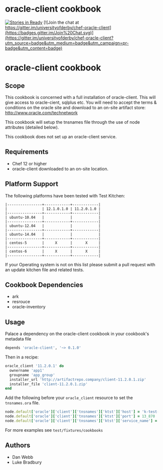 oracle-client cookbook
======================
[![Stories in Ready](https://badge.waffle.io/universityofderby/chef-oracle-client.png?label=ready&title=Ready)](https://waffle.io/universityofderby/chef-oracle-client)
[![Join the chat at https://gitter.im/universityofderby/chef-oracle-client](https://badges.gitter.im/Join%20Chat.svg)](https://gitter.im/universityofderby/chef-oracle-client?utm_source=badge&utm_medium=badge&utm_campaign=pr-badge&utm_content=badge)

# oracle-client cookbook

Scope
-----
This cookbook is concerned with a full installation of oracle-client. This will give access to oracle-cient, sqlplus etc.
You will need to accept the terms & conditions on the oracle site and download to an on-site artifact store: http://www.oracle.com/technetwork

This cookbook will setup the tnsnames file through the use of node attributes (detailed below).

This cookbook does not set up an oracle-client service.

Requirements
------------
 - Chef 12 or higher
 - oracle-client downloaded to an on-site location.

Platform Support
----------------
 The following platforms have been tested with Test Kitchen:

```
|----------------+------------+------------|
|                | 12.1.0.1.0 | 11.2.0.1.0 |
|----------------+------------+------------|
| ubuntu-10.04   |            |            |
|----------------+------------+------------|
| ubuntu-12.04   |            |            |
|----------------+------------+------------|
| ubuntu-14.04   |            |            |
|----------------+------------+------------|
| centos-5       |     X      |      X     |
|----------------+------------+------------|
| centos-6       |     X      |      X     |
|----------------+------------+------------|
```
If your Operating system is not on this list please submit a pull request with an update kitchen file and related tests.

Cookbook Dependencies
---------------------
 - ark
 - resrouce
 - oracle-inventory

Usage
-----
Palace a dependency on the oracle-client cookbook in your cookbook's metadata file
```ruby
depends 'oracle-client', '~> 0.1.0'
```

Then in a recipe:
```ruby
oracle_client '11.2.0.1' do
  ownername 'app1'
  groupname 'app_group'
  installer_url 'http://artifactrepo.company/client-11.2.0.1.zip'
  installer_file 'client-11.2.0.1.zip'
end
```

Add the following before your `oracle_client` resource to set the `tnsnames.ora` file.

```ruby
node.default['oracle']['client']['tnsnames']['ktst']['host'] = 'k-test-unicon'
node.default['oracle']['client']['tnsnames']['ktst']['port'] = 13_870
node.default['oracle']['client']['tnsnames']['ktst']['service_name'] = 'ktst'
```

For more examples see `test/fixtures/cookbooks`

Authors
------
- Dan Webb
- Luke Bradbury
